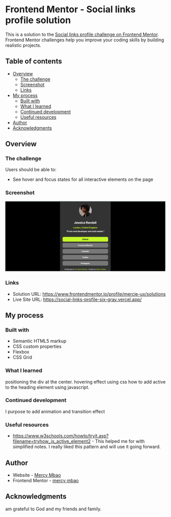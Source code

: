 # Frontend Mentor - Social links profile solution

This is a solution to the [Social links profile challenge on Frontend Mentor](https://www.frontendmentor.io/challenges/social-links-profile-UG32l9m6dQ). Frontend Mentor challenges help you improve your coding skills by building realistic projects. 

## Table of contents

- [Overview](#overview)
  - [The challenge](#the-challenge)
  - [Screenshot](#screenshot)
  - [Links](#links)
- [My process](#my-process)
  - [Built with](#built-with)
  - [What I learned](#what-i-learned)
  - [Continued development](#continued-development)
  - [Useful resources](#useful-resources)
- [Author](#author)
- [Acknowledgments](#acknowledgments)


## Overview

### The challenge

Users should be able to:

- See hover and focus states for all interactive elements on the page

### Screenshot

![](./assets/images/profile-challenge.jpg)


### Links

- Solution URL: https://www.frontendmentor.io/profile/mercie-ux/solutions
- Live Site URL: https://social-links-profile-six-gray.vercel.app/

## My process

### Built with

- Semantic HTML5 markup
- CSS custom properties
- Flexbox
- CSS Grid

### What I learned
positioning the div at the center.
hovering effect using css
how to add active to the heading element using javascript.

### Continued development
I purpose to add animation and transition effect

### Useful resources

- https://www.w3schools.com/howto/tryit.asp?filename=tryhow_js_active_element2 - This helped me for with simplified notes. I really liked this pattern and will use it going forward.


## Author

- Website - [Mercy Mbao](https://social-links-profile-six-gray.vercel.app/)
- Frontend Mentor - [mercy mbao](https://www.frontendmentor.io/profile/mercie-ux/solutions)


## Acknowledgments
am grateful to God and my friends and family.
